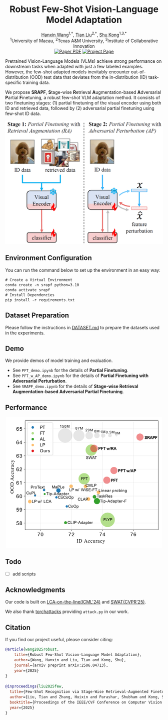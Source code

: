 <div align='center'>
    <h1>
       Robust Few-Shot Vision-Language Model Adaptation 
    </h1>
   	<a href="https://hannawang09.github.io/" target="_blank">Hanxin Wang</a><sup>1,†</sup>,
    <a href="https://tian1327.github.io/" target="_blank">Tian Liu</a><sup>2,†</sup>,
    <a href="https://aimerykong.github.io/" target="_blank">Shu Kong</a><sup>1,3,*</sup>
    <br>
    <div>
        <span><sup>1</sup>University of Macau,</span>
        <span><sup>2</sup>Texas A&M University,</span>
        <span><sup>3</sup>Institute of Collaborative Innovation</span>
    </div>
    <a href="https://arxiv.org/abs/2506.04713"><img src='https://img.shields.io/badge/arXiv-SRAPF-red' alt='Paper PDF'></a>
	<a href="https://hannawang09.github.io/projects/srapf/"><img src='https://img.shields.io/badge/Project_Page-SRAPF-green' alt='Project Page'></a>
</div>



Pretrained Vision-Language Models (VLMs) achieve strong performance on downstream tasks when adapted with just a few labeled examples. However, the few-shot adapted models inevitably encounter out-of-distribution (OOD) test data that deviates from the in-distribution (ID) task-specific training data.

We propose **SRAPF**, **S**tage-wise **R**etrieval **A**ugmentation-based **A**dversarial **P**artial **F**inetuning, a robust few-shot VLM adaptation method. It consists of two finetuning stages: (1) partial finetuning of the visual encoder using both ID and retrieved data, followed by (2) adversarial partial finetuning using few-shot ID data. 

<div align='center'>
    <img src='asset/overview.jpg' alt='overview' style="zoom:50%;">
</div>

## Environment Configuration

You can run the command below to set up the environment in an easy way:

```
# Create a Virtual Environment
conda create -n srapf python=3.10
conda activate srapf
# Install Dependencies
pip install -r requirements.txt
```



## Dataset Preparation 

Please follow the instructions in [DATASET.md](DATASETS.md) to prepare the datasets used in the experiments.



## Demo

We provide demos of model training and evaluation. 

- See `PFT_demo.ipynb` for the details of **Partial Finetuning**.
- See `PFT_w_AP_demo.ipynb` for the details of **Partial Finetuning with Adversarial Perturbation**.
- See `SRAPF_demo.ipynb` for the details of **Stage-wise Retrieval Augmentation-based Adversarial Partial Finetuning**.





## Performance
<div align='center'>
    <img src='asset/performance.png' alt='performance' style="zoom:50%;">
</div>





## Todo

- [ ] add scripts



## Acknowledgments

Our code is built on [LCA-on-the-line(ICML'24)](https://github.com/ElvishElvis/LCA-on-the-line) and [SWAT(CVPR'25)](https://github.com/tian1327/SWAT).

We also thank [torchattacks](https://github.com/Harry24k/adversarial-attacks-pytorch) providing `attack.py` in our work.



## Citation

If you find our project useful, please consider citing:

```bibtex
@article{wang2025robust,
    title={Robust Few-Shot Vision-Language Model Adaptation}, 
    author={Wang, Hanxin and Liu, Tian and Kong, Shu},
    journal={arXiv preprint arXiv:2506.04713},
    year={2025}
}

@inproceedings{liu2025few,
  title={Few-Shot Recognition via Stage-Wise Retrieval-Augmented Finetuning},
  author={Liu, Tian and Zhang, Huixin and Parashar, Shubham and Kong, Shu},
  booktitle={Proceedings of the IEEE/CVF Conference on Computer Vision and Pattern Recognition (CVPR)},
  year={2025}
}
```

